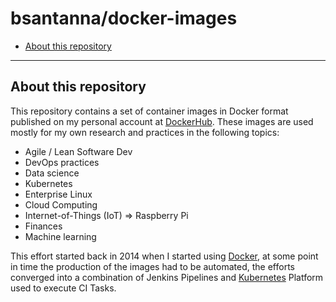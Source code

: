 # bsantanna/docker-images

  - [About this repository](#about-this-repository)

---

## About this repository

This repository contains a set of container images in Docker format published on my personal account at 
[DockerHub](https://hub.docker.com/u/bsantanna). These images are used mostly for my own research and practices in the following 
topics:
 
 * Agile / Lean Software Dev 
 * DevOps practices
 * Data science
 * Kubernetes
 * Enterprise Linux
 * Cloud Computing
 * Internet-of-Things (IoT) => Raspberry Pi
 * Finances
 * Machine learning
 
This effort started back in 2014 when I started using [Docker](https://www.docker.com), at some point in time 
the production of the images had to be automated, the efforts converged into a combination of Jenkins Pipelines and 
 [Kubernetes](https://kubernetes.io/) Platform used to execute CI
Tasks.
